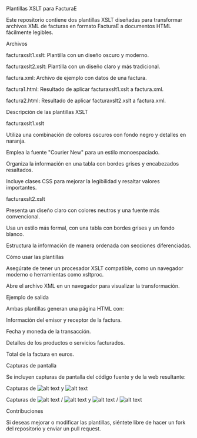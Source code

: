 Plantillas XSLT para FacturaE

Este repositorio contiene dos plantillas XSLT diseñadas para transformar archivos XML de facturas en formato FacturaE a documentos HTML fácilmente legibles.

Archivos

facturaxslt1.xslt: Plantilla con un diseño oscuro y moderno.

facturaxslt2.xslt: Plantilla con un diseño claro y más tradicional.

factura.xml: Archivo de ejemplo con datos de una factura.

factura1.html: Resultado de aplicar facturaxslt1.xslt a factura.xml.

factura2.html: Resultado de aplicar facturaxslt2.xslt a factura.xml.

Descripción de las plantillas XSLT

facturaxslt1.xslt

Utiliza una combinación de colores oscuros con fondo negro y detalles en naranja.

Emplea la fuente "Courier New" para un estilo monoespaciado.

Organiza la información en una tabla con bordes grises y encabezados resaltados.

Incluye clases CSS para mejorar la legibilidad y resaltar valores importantes.

facturaxslt2.xslt

Presenta un diseño claro con colores neutros y una fuente más convencional.

Usa un estilo más formal, con una tabla con bordes grises y un fondo blanco.

Estructura la información de manera ordenada con secciones diferenciadas.

Cómo usar las plantillas

Asegúrate de tener un procesador XSLT compatible, como un navegador moderno o herramientas como xsltproc.

Abre el archivo XML en un navegador para visualizar la transformación.

Ejemplo de salida

Ambas plantillas generan una página HTML con:

Información del emisor y receptor de la factura.

Fecha y moneda de la transacción.

Detalles de los productos o servicios facturados.

Total de la factura en euros.

Capturas de pantalla

Se incluyen capturas de pantalla del código fuente y de la web resultante:

Capturas de ![alt text](image.png) y ![alt text](image-1.png)

Capturas de ![alt text](image-2.png) / ![alt text](image-3.png) y ![alt text](image-4.png) / ![alt text](image-5.png)


Contribuciones

Si deseas mejorar o modificar las plantillas, siéntete libre de hacer un fork del repositorio y enviar un pull request.
